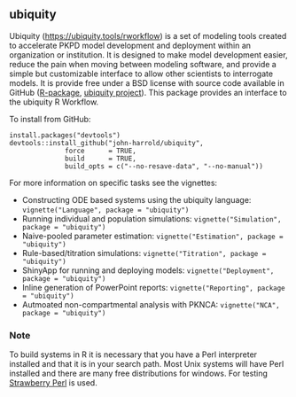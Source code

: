 ## ubiquity

Ubiquity (<https://ubiquity.tools/rworkflow>) is a set of modeling tools created to accelerate PKPD model development and deployment within an organization or institution. It is designed to make model development easier, reduce the pain when moving between modeling software, and provide a simple but customizable interface to allow other scientists to interrogate models. It is provide free under a BSD license with source code available in GitHub ([R-package](https://github.com/john-harrold/ubiquity), [ubiquity project](https://github.com/john-harrold/ubiquity-pkpd)). This package provides an interface to the ubiquity R Workflow. 

To install from GitHub:
```
install.packages("devtools") 
devtools::install_github("john-harrold/ubiquity",                                       
              force      = TRUE,
              build      = TRUE, 
              build_opts = c("--no-resave-data", "--no-manual"))
```
For more information on specific tasks see the vignettes: 

* Constructing ODE based systems using the ubiquity language: ``vignette("Language", package = "ubiquity")``
* Running individual and population simulations: ``vignette("Simulation", package = "ubiquity")``
* Naive-pooled parameter estimation: ``vignette("Estimation", package = "ubiquity")``
* Rule-based/titration simulations: ``vignette("Titration", package = "ubiquity")``
* ShinyApp for running and deploying models: ``vignette("Deployment", package = "ubiquity")``
* Inline generation of PowerPoint reports: ``vignette("Reporting", package = "ubiquity")``
* Autmoated non-compartmental analysis with PKNCA: ``vignette("NCA", package = "ubiquity")``

### Note
To build systems in R it is necessary that you have a Perl interpreter installed and that it is in your search path. Most Unix systems will have Perl installed and there are many free distributions for windows. For testing [Strawberry Perl](http://strawberryperl.com/) is used. 
